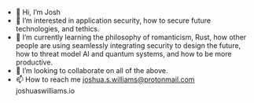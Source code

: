 - 👋 Hi, I’m Josh
- 👀 I’m interested in application security, how to secure future technologies, and tethics.
- 🌱 I’m currently learning the philosophy of romanticism, Rust, how other people are using seamlessly integrating security to design the future, how to threat model AI and quantum systems, and how to be more productive.
- 💞️ I’m looking to collaborate on all of the above.
- 📫 How to reach me joshua.s.williams@protonmail.com joshuaswilliams.io

<!---
mrjoshw/mrjoshw is a ✨ special ✨ repository because its `README.md` (this file) appears on your GitHub profile.
You can click the Preview link to take a look at your changes.
--->

